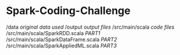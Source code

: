 # Spark-Coding-Challenge

/data                                     *original data used*
/output                                   *output files*
/src/main/scala                           *code files*
/src/main/scala/SparkRDD.scala            *PART1*
/src/main/scala/SparkDataFrame.scala      *PART2* 
/src/main/scala/SparkAppliedML.scala      *PART3* 

